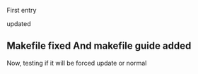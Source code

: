 First entry

updated

Makefile fixed
And makefile guide added
--

Now, testing if it will be forced update or normal

